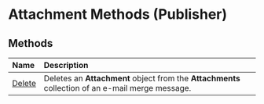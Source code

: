 
# Attachment Methods (Publisher)

## Methods



|**Name**|**Description**|
|:-----|:-----|
| [Delete](935fa9e7-9d40-b820-e386-1a1960845da1.md)|Deletes an  **Attachment** object from the **Attachments** collection of an e-mail merge message.|
